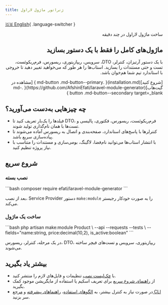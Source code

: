 ```yaml
---
title: ژنراتور ماژول لاراول
---
```


[🇬🇧 English](../en/index.md){ .language-switcher }

<section class="hero" markdown="1" dir="rtl">
  <div class="hero__content" markdown="1">
    <p class="hero__eyebrow">ساخت ماژول لاراول در چند دقیقه</p>
    <h1 class="hero__title">ماژول‌های کامل را فقط با یک دستور بسازید</h1>
    <p class="hero__lead">
      با یک دستور آرتیزان، کنترلر، DTO، سرویس، ریپازیتوری، ریسورس، فرم‌ریکوئست، تست و حتی مستندات را بسازید.
      استاب‌ها را هر طور که می‌خواهید تغییر دهید تا خروجی با استاندارد تیم شما هم‌خوان باشد.
    </p>
    <div class="hero__actions">
      [شروع کنید](installation.md){ .md-button .md-button--primary }
      [مشاهده در گیت‌هاب](https://github.com/AfshinEfati/laravel-module-generator){ .md-button .md-button--secondary target=_blank }
    </div>
  </div>
</section>

## چه چیزهایی به‌دست می‌آورید؟

- فیلدها را یک‌بار تعریف کنید تا DTO، فرم‌ریکوئست، ریسورس، فکتوری، پالیسی و تست‌ها با همان نام‌گذاری تولید شوند.
- کنترلرها با پاسخ‌های استاندارد، صفحه‌بندی و اتصال به ریسورس آماده می‌شوند تا پیاده‌سازی سریع باشد.
- با انتشار استاب‌ها می‌توانید نام‌فضا، لاگینگ، بومی‌سازی و مستندات را متناسب با نیاز پروژه تنظیم کنید.

## شروع سریع

<div class="landing-grid">
  <div class="landing-card" markdown="1">
    <h3>نصب بسته</h3>
    ```bash
    composer require efati/laravel-module-generator
    ```
    <p>بعد از نصب، Service Provider دستور <code>make:module</code> را به صورت خودکار رجیستر می‌کند.</p>
  </div>
  <div class="landing-card" markdown="1">
    <h3>ساخت یک ماژول</h3>
    ```bash
    php artisan make:module Product \
      --api --requests --tests \
      --fields="name:string, price:decimal(10,2), is_active:boolean"
    ```
    <p>در یک مرحله، کنترلر، ریسورس، DTO، ریپازیتوری، سرویس و تست‌های فیچر ساخته می‌شوند.</p>
  </div>
</div>

## بیشتر یاد بگیرید

- با [چک‌لیست نصب](installation.md) تنظیمات و فایل‌های لازم را منتشر کنید.
- از [راهنمای شروع سریع](quickstart.md) برای تعریف اسکیم یا استفاده از مایگریشن موجود کمک بگیرید.
- در صورت نیاز به کنترل بیشتر، به [الگوهای استفاده](usage.md)، [راهنماهای پیشرفته](advanced.md) و [مرجع CLI](reference.md) سر بزنید.
